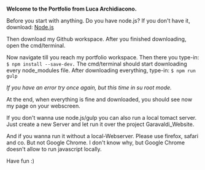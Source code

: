 **Welcome to the Portfolio from Luca Archidiacono.**

Before you start with anything. Do you have node.js?
If you don't have it, download: [Node.js](https://nodejs.org/en/)

Then download my Github workspace.
After you finished downloading, open the cmd/terminal.

Now navigate till you reach my portfolio workspace.
Then there you type-in: `$ npm install --save-dev.`
The cmd/terminal should start downloading every node_modules file.
After downloading everything, type-in: `$ npm run gulp`

_If you have an error try once again, but this time in su root mode._

At the end, when everything is fine and downloaded, you should see now my page on your webscreen.

If you don't wanna use node.js/gulp you can also run a local tomact server.
Just create a new Server and let run it over the project Garavaldi_Website.

And if you wanna run it without a local-Webserver. Please use firefox, safari and co. But not Google Chrome.
I don't know why, but Google Chrome doesn't allow to run javascript locally.

Have fun :)